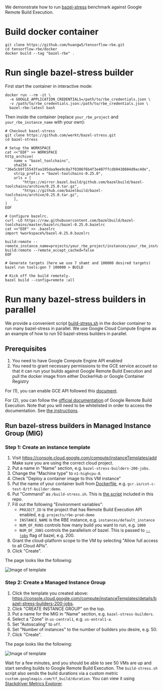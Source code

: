 We demonstrate how to run [bazel-stress](https://github.com/werkt/bazel-stress)
benchmark against Google Remote Build Execution.

# Build docker container

```
git clone https://github.com/huangw5/tensorflow-rbe.git
cd tensorflow-rbe/docker
docker build --tag "bazel-rbe" .
```

# Run single bazel-stress builder

First start the container in interactive mode:

```
docker run --rm -it \
  -e GOOGLE_APPLICATION_CREDENTIALS=/path/to/rbe_credentials.json \
  -v /path/to/rbe_credentials.json:/path/to/rbe_credentials.json \
  bazel-rbe:latest bash
```

Then inside the container (replace `your_rbe_project` and
`your_rbe_instance_name` with your own):

```
# Checkout bazel-stress
git clone https://github.com/werkt/bazel-stress.git
cd bazel-stress

# Setup the WORKSPACE
cat <<"EOF" >> WORKSPACE
http_archive(
    name = "bazel_toolchains",
    sha256 = "36e5cb9f15543faa195daa9ee9c8a7f0306f6b4f3e407ffcdb9410884d9ac4de",
    strip_prefix = "bazel-toolchains-0.25.0",
    urls = [
        "https://mirror.bazel.build/github.com/bazelbuild/bazel-toolchains/archive/0.25.0.tar.gz",
        "https://github.com/bazelbuild/bazel-toolchains/archive/0.25.0.tar.gz",
    ],
)
EOF

# Configure bazelrc.
curl -LO https://raw.githubusercontent.com/bazelbuild/bazel-toolchains/master/bazelrc/bazel-0.25.0.bazelrc
cat <<"EOF" >> .bazelrc
import %workspace%/bazel-0.25.0.bazelrc

build:remote --remote_instance_name=projects/your_rbe_project/instances/your_rbe_instance_name
build:remote --remote_accept_cached=false
EOF

# Generate targets (here we use 7 shamt and 100000 desired targets)
bazel run tools:gen 7 100000 > BUILD

# Kick off the build remotely.
bazel build --config=remote :all
```

# Run many bazel-stress builders in parallel

We provide a convenient script
[build-stress.sh](https://github.com/huangw5/tensorflow-rbe/blob/master/docker/build-stress.sh)
in the docker container to run many bazel-stress in parallel. We use Google
Cloud Compute Engine as an example of how to run 50 bazel-stress builders in
parallel.

## Prerequisites

1.  You need to have Google Compute Engine API enabled
2.  You need to grant necessary permissions to the GCE service account so that
    it can run your builds against Google Remote Build Execution and pull the
    docker image from either DockerHub or Google Container Registry

For (1), you can enable GCE API followed this
[document](https://cloud.google.com/apis/docs/enable-disable-apis).

For (2), you can follow the
[official documentation](https://cloud.google.com/remote-build-execution/docs/access-control)
of Google Remote Build Execution. Note that you will need to be whitelisted in
order to access the documentation. See
[the instructions](https://groups.google.com/forum/#!forum/rbe-alpha-customers).

## Run bazel-stress builders in Managed Instance Group (MIG)

### Step 1: Create an instance template

1.  Visit https://console.cloud.google.com/compute/instanceTemplates/add Make
    sure you are using the correct cloud project.
2.  Put a name in "Name" section, e.g. `bazel-stress-builders-200-jobs`.
3.  Change the "Machine type" to `n1-highcpu-8`.
4.  Check "Deploy a container image to this VM instance"
5.  Put the name of your container built from
    [Dockerfile](https://github.com/huangw5/tensorflow-rbe/blob/master/docker/Dockerfile),
    e.g. `gcr.io/cst-c-test-0/tf-builder:demo`.
6.  Put "Command" as `/build-stress.sh`. This is
    [the script](https://github.com/huangw5/tensorflow-rbe/blob/master/docker/build-stress.sh)
    included in this repo.
7.  Fill out the following "Environment variables":
    *   `PROJECT_ID` is the project that has Remote Build Execution API enabled,
        e.g. `projects/rbe-prod-demo`
    *   `INSTANCE_NAME` is the RBE instance, e.g. `instances/default_instance`
    *   `NUM_OF_RUNS` controls how many build you want to run, e.g. `1000`
    *   `NUM_OF_JOBS` controls the parallelism of bazel. This is passed to
        [`--jobs`](https://docs.bazel.build/versions/master/command-line-reference.html#flag--jobs)
        flag of bazel, e.g. 200.
8.  Grant the cloud-platform scope to the VM by selecting "Allow full access to
    all Cloud APIs".
9.  Click "Create".

The page looks like the following:

![Image of template](https://github.com/huangw5/tensorflow-rbe/raw/update-readme/bazel-template.png)

### Step 2: Create a Managed Instance Group

1.  Click the template you created above:
    https://console.cloud.google.com/compute/instanceTemplates/details/bazel-stress-builders-200-jobs.
2.  Click "CREATE INSTANCE GROUP" on the top.
3.  Put a name for the MIG in "Name" section, e.g. `bazel-stress-builders`.
4.  Select a "Zone" in `us-central1`, e.g. `us-entral1-a`.
5.  Set "Autoscaling" to `off`.
6.  Set "Number of instances" to the number of builders you desire, e.g. 50.
7.  Click "Create".

The page looks like the following:

![Image of template](https://github.com/huangw5/tensorflow-rbe/raw/update-readme/bazel-mig.png)

Wait for a few minutes, and you should be able to see 50 VMs are up and start
sending builds to Google Remote Build Execution. The `build-stress.sh` script
also sends the build durations via a custom metric
`custom.googleapis.com/tf_build/duration`. You can view it using
[Stackdriver Metrics Explorer](https://app.google.stackdriver.com/metrics-explorer).
